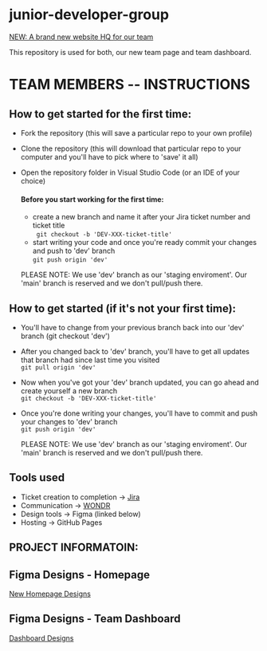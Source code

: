 # junior-developer-group
[NEW: A brand new website HQ for our team](https://junior-developer-group.github.io/junior-developer-group/)

This repository is used for both, our new team page and team dashboard.

# TEAM MEMBERS -- INSTRUCTIONS 

## How to get started for the first time:
- Fork the repository (this will save a particular repo to your own profile)
- Clone the repository (this will download that particular repo to your computer and you'll have to pick where to 'save' it all)
- Open the repository folder in Visual Studio Code (or an IDE of your choice)

    #### Before you start working for the first time:
    - create a new branch and name it after your Jira ticket number and ticket title <br>
    ``` git checkout -b 'DEV-XXX-ticket-title'``` <br>
    - start writing your code and once you're ready commit your changes and push to 'dev' branch <br>
    ```git push origin 'dev'``` <br>

    PLEASE NOTE: We use 'dev' branch as our 'staging enviroment'. Our 'main' branch is reserved and we don't pull/push there. 

## How to get started (if it's not your first time):
- You'll have to change from your previous branch back into our 'dev' branch (git checkout 'dev')
- After you changed back to 'dev' branch, you'll have to get all updates that branch had since last time you visited <br>
``` git pull origin 'dev' ```<br>
- Now when you've got your 'dev' branch updated, you can go ahead and create yourself a new branch <br>
```git checkout -b 'DEV-XXX-ticket-title' ```<br>
- Once you're done writing your changes, you'll have to commit and push your changes to 'dev' branch <br>
``` git push origin 'dev' ```<br>

    PLEASE NOTE: We use 'dev' branch as our 'staging enviroment'. Our 'main' branch is reserved and we don't pull/push there. 


## Tools used
- Ticket creation to completion -> [Jira](https://bit.ly/3aS157t)
- Communication -> [WONDR](https://mywondr.co/profile/view/cdd60d10-7ac3-11eb-b163-1fd52740df0d/?invite=1)
- Design tools -> Figma (linked below)
- Hosting -> GitHub Pages


## PROJECT INFORMATOIN:

## Figma Designs - Homepage
[New Homepage Designs](https://www.figma.com/file/9GgdwKt7yLAbuAe11lzsnj/Wireframe?node-id=2%3A2829)

## Figma Designs - Team Dashboard
[Dashboard Designs](https://www.figma.com/file/SgHdsI8cYWxsi5UdH2EzPI/Team-Dashboard)





